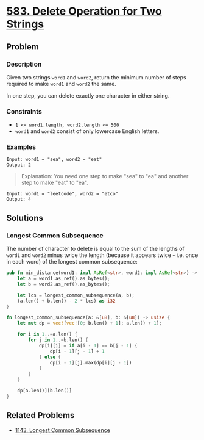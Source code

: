 # [583. Delete Operation for Two Strings](https://leetcode.com/problems/delete-operation-for-two-strings/)

## Problem

### Description

Given two strings `word1` and `word2`, return the minimum number of steps
required to make `word1` and `word2` the same.

In one step, you can delete exactly one character in either string.

### Constraints

* `1 <= word1.length, word2.length <= 500`
* `word1` and `word2` consist of only lowercase English letters.

### Examples

```text
Input: word1 = "sea", word2 = "eat"
Output: 2
```

> Explanation: You need one step to make "sea" to "ea" and another step to
> make "eat" to "ea".

```text
Input: word1 = "leetcode", word2 = "etco"
Output: 4
```

## Solutions

### Longest Common Subsequence

The number of character to delete is equal to the sum of the lengths of `word1`
and `word2` minus twice the length (because it appears twice - i.e. once in each
word) of the longest common subsequence:

```rust
pub fn min_distance(word1: impl AsRef<str>, word2: impl AsRef<str>) -> i32 {
    let a = word1.as_ref().as_bytes();
    let b = word2.as_ref().as_bytes();

    let lcs = longest_common_subsequence(a, b);
    (a.len() + b.len() - 2 * lcs) as i32
}

fn longest_common_subsequence(a: &[u8], b: &[u8]) -> usize {
    let mut dp = vec![vec![0; b.len() + 1]; a.len() + 1];

    for i in 1..=a.len() {
        for j in 1..=b.len() {
            dp[i][j] = if a[i - 1] == b[j - 1] {
                dp[i - 1][j - 1] + 1
            } else {
                dp[i - 1][j].max(dp[i][j - 1])
            }
        }
    }

    dp[a.len()][b.len()]
}
```

## Related Problems

* [1143. Longest Common Subsequence](/leetcode/1100%20-%201199/1143%20-%20Longest%20Common%20Subsequence.md)
